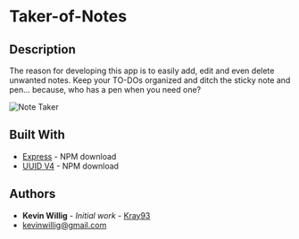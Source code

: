 # Taker-of-Notes

## Description

The reason for developing this app is to easily add, edit and even delete unwanted notes. Keep your TO-DOs organized and ditch the sticky note and pen... because, who has a pen when you need one?

![Note Taker](./public/assets/images/notes.gif)

## Built With

* [Express](https://www.npmjs.com/package/express) - NPM download
* [UUID V4](https://www.npmjs.com/package/uuid) - NPM download


## Authors

* **Kevin Willig** - *Initial work* - [Kray93](https://github.com/Kray93)
* [kevinwillig@gmail.com](mailto:kevinwillig@gmail.com)